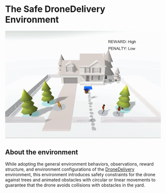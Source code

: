 # The Safe DroneDelivery Environment
![image](../../art/safeDroneDelivery.gif)

## About the environment
While adopting the general environment behaviors, observations, reward structure, and environment configurations 
of the [DroneDelivery](DroneDelivery.md) environment, this environment introduces safety constraints
for the drone against trees and animated obstacles with circular or linear movements to guarantee that 
the drone avoids collisions with obstacles in the yard.